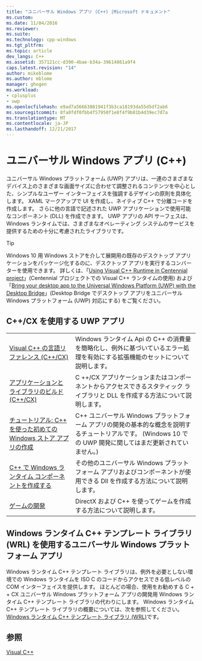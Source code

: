 ```yaml
---
title: "ユニバーサル Windows アプリ (C++) |Microsoft ドキュメント"
ms.custom: 
ms.date: 11/04/2016
ms.reviewer: 
ms.suite: 
ms.technology: cpp-windows
ms.tgt_pltfrm: 
ms.topic: article
dev_langs: C++
ms.assetid: 357121cc-d390-4bae-b34a-39614861a9f4
caps.latest.revision: "14"
author: mikeblome
ms.author: mblome
manager: ghogen
ms.workload:
- cplusplus
- uwp
ms.openlocfilehash: e9ad7a56663081941f3b3ca18193da55d5df2ab6
ms.sourcegitcommit: 8fa8fdf0fbb4f57950f1e8f4f9b81b4d39ec7d7a
ms.translationtype: MT
ms.contentlocale: ja-JP
ms.lasthandoff: 12/21/2017
---
```

# <a name="universal-windows-apps-c"></a>ユニバーサル Windows アプリ (C++)
ユニバーサル Windows プラットフォーム (UWP) アプリは、一連のさまざまなデバイス上のさまざまな画面サイズに合わせて調整されるコンテンツを中心とした、シンプルなユーザー インターフェイスを強調するデザインの原則を具体化します。 XAML マークアップで UI を作成し、ネイティブ C++ で分離コードを作成します。 さらに他の言語で記述された UWP アプリケーションで使用可能なコンポーネント (DLL) を作成できます。 UWP アプリの API サーフェスは、Windows ランタイムでは、さまざまなオペレーティング システムのサービスを提供するための十分に考慮されたライブラリです。  

> [!TIP]  
> Windows 10 用 Windows ストアを介して展開用の既存のデスクトップ アプリケーションをパッケージ化するのに、デスクトップ アプリを実行するコンバーターを使用できます。 詳しくは、「[Using Visual C++ Runtime in Centennial project](https://blogs.msdn.microsoft.com/vcblog/2016/07/07/using-visual-c-runtime-in-centennial-project)」(Centennial プロジェクトでの Visual C++ ランタイムの使用) および「[Bring your desktop app to the Universal Windows Platform (UWP) with the Desktop Bridge](https://msdn.microsoft.com/en-us/windows/uwp/porting/desktop-to-uwp-root)」(Desktop Bridge でデスクトップ アプリをユニバーサル Windows プラットフォーム (UWP) 対応にする) をご覧ください。
  
  
## <a name="uwp-apps-that-use-ccx"></a>C++/CX を使用する UWP アプリ  
  
|||  
|-|-|  
|[Visual C++ の言語リファレンス (C++/CX)](../cppcx/visual-c-language-reference-c-cx.md)|Windows ランタイム Api の C++ の消費量を簡略化し、例外に基づいているエラー処理を有効にする拡張機能のセットについて説明します。|  
|[アプリケーションとライブラリのビルド (C++/CX)](../cppcx/building-apps-and-libraries-c-cx.md)|C ++/CX アプリケーションまたはコンポーネントからアクセスできるスタティック ライブラリと DLL を作成する方法について説明します。|  
|[チュートリアル: C++ を使った初めての Windows ストア アプリの作成](https://docs.microsoft.com/en-us/windows/uwp/get-started/create-a-basic-windows-10-app-in-cpp)|C++ ユニバーサル Windows プラットフォーム アプリの開発の基本的な概念を説明するチュートリアルです。 (Windows 10 での UWP 開発に関してはまだ更新されていません。)|  
|[C++ で Windows ランタイム コンポーネントを作成する](https://docs.microsoft.com/en-us/windows/uwp/winrt-components/creating-windows-runtime-components-in-cpp)|その他のユニバーサル Windows プラットフォーム アプリおよびコンポーネントが使用できる Dll を作成する方法について説明します。|  
|[ゲームの開発](https://docs.microsoft.com/en-us/windows/uwp/gaming/)|DirectX および C++ を使ってゲームを作成する方法について説明します。|  
  
## <a name="universal-windows-platform-apps-that-use-the-windows-runtime-c-template-library-wrl"></a>Windows ランタイム C++ テンプレート ライブラリ (WRL) を使用するユニバーサル Windows プラットフォーム アプリ 
 Windows ランタイム C++ テンプレート ライブラリは、例外を必要としない環境での Windows ランタイムを ISO C のコードからアクセスできる低レベルの COM インターフェイスを提供します。 ほとんどの場合、使用をお勧めする C + + CX ユニバーサル Windows プラットフォーム アプリの開発用 Windows ランタイム C++ テンプレート ライブラリの代わりにします。 Windows ランタイム C++ テンプレート ライブラリの概要については、次を参照してください。 [Windows ランタイム C++ テンプレート ライブラリ (WRL)](../windows/windows-runtime-cpp-template-library-wrl.md)です。  
  
## <a name="see-also"></a>参照  
 [Visual C++](../visual-cpp-in-visual-studio.md)

